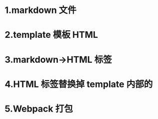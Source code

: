 # 1.markdown 文件

# 2.template 模板 HTML

# 3.markdown->HTML 标签

# 4.HTML 标签替换掉 template 内部的<!-- inner -->

# 5.Webpack 打包
